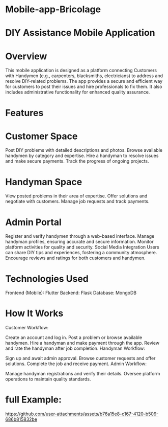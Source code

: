 # Mobile-app-Bricolage

# DIY Assistance Mobile Application
# Overview
This mobile application is designed as a platform connecting Customers with Handymen (e.g., carpenters, blacksmiths, electricians) to address and resolve DIY-related problems. The app provides a secure and efficient way for customers to post their issues and hire professionals to fix them. It also includes administrative functionality for enhanced quality assurance.

# Features
# Customer Space
Post DIY problems with detailed descriptions and photos.
Browse available handymen by category and expertise.
Hire a handyman to resolve issues and make secure payments.
Track the progress of ongoing projects.
# Handyman Space
View posted problems in their area of expertise.
Offer solutions and negotiate with customers.
Manage job requests and track payments.
# Admin Portal
Register and verify handymen through a web-based interface.
Manage handyman profiles, ensuring accurate and secure information.
Monitor platform activities for quality and security.
Social Media Integration
Users can share DIY tips and experiences, fostering a community atmosphere.
Encourage reviews and ratings for both customers and handymen.
# Technologies Used
Frontend (Mobile): Flutter
Backend: Flask
Database: MongoDB

# How It Works
Customer Workflow:

Create an account and log in.
Post a problem or browse available handymen.
Hire a handyman and make payment through the app.
Review and rate the handyman after job completion.
Handyman Workflow:

Sign up and await admin approval.
Browse customer requests and offer solutions.
Complete the job and receive payment.
Admin Workflow:

Manage handyman registrations and verify their details.
Oversee platform operations to maintain quality standards.

# full Example: 


https://github.com/user-attachments/assets/b76a15e8-c167-4120-b509-686b815832be

